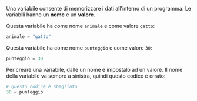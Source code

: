 Una variabile consente di memorizzare i dati all'interno di un programma. Le variabili hanno un **nome** e un **valore**.

Questa variabile ha come nome `animale` e come valore `gatto`:

```python
animale = "gatto"
```

Questa variabile ha come nome `punteggio` e come valore `30`:

```python
punteggio = 30
```

Per creare una variabile, dalle un nome e impostalo ad un valore. Il nome della variabile va sempre a sinistra, quindi questo codice è errato:

```python
# Questo codice è sbagliato
30 = punteggio      
```
